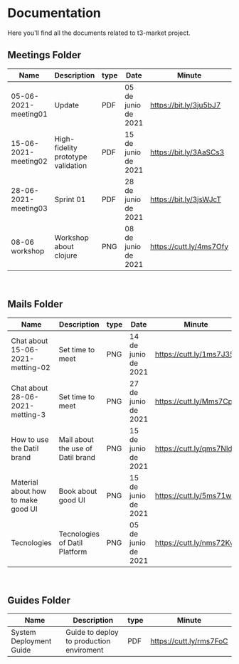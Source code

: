 # Documentation
Here you'll find all the documents related to t3-market project.

## Meetings Folder
|Name|Description|type|Date|Minute|Video|
|----|-----------|----|------|------------|-----|
|05-06-2021-meeting01|Update|PDF|05 de junio de 2021|https://bit.ly/3ju5bJ7 | https://bit.ly/3y323rE |
|15-06-2021-meeting02|High-fidelity prototype validation|PDF|15 de junio de 2021|https://bit.ly/3AaSCs3 | https://bit.ly/35YAp2R |
|28-06-2021-meeting03|Sprint 01|PDF|28 de junio de 2021|https://bit.ly/3jsWJcT | https://bit.ly/3hjUS7F |
|08-06 workshop|Workshop about clojure|PNG|08 de junio de 2021|https://cutt.ly/4ms7Ofy | https://cutt.ly/Gms77pH|
<br>

## Mails Folder
|Name|Description|type|Date|Minute|
|----|-----------|----|------|------------|
|Chat about 15-06-2021-metting-02|Set time to meet|PNG|14 de junio de 2021|https://cutt.ly/1ms7J35 |
|Chat about 28-06-2021-metting-3|Set time to meet|PNG|27 de junio de 2021|https://cutt.ly/Mms7Cp0 |
|How to use the Datil brand|Mail about the use of Datil brand|PNG|15 de junio de 2021|https://cutt.ly/qms7Nld | 
|Material about how to make good UI|Book about good UI|PNG|15 de junio de 2021| https://cutt.ly/5ms71wp| 
|Tecnologies|Tecnologies of Datil Platform|PNG|05 de junio de 2021| https://cutt.ly/nms72Ky| 
<br>

## Guides Folder
|Name|Description|type|Minute|
|----|-----------|----|------|
|System Deployment Guide|Guide to deploy to production enviroment|PDF|https://cutt.ly/rms7FoC |

